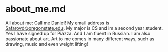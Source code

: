 # about_me.md
All about me: Call me Daniel! My email address is Safarovd@oregonstate.edu. My major is CS and im a second year student. Yes I have signed up for Piazza. And I am fluent in Russian. I am also passionate about art. Art to me comes in many different ways, such as drawing, music and even weight lifting!
